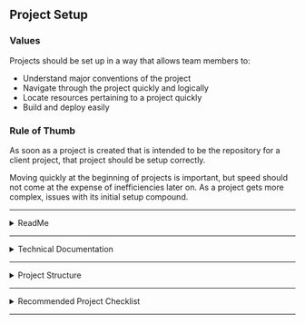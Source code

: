 ## Project Setup

### Values 
Projects should be set up in a way that allows team members to: 
- Understand major conventions of the project
- Navigate through the project quickly and logically
- Locate resources pertaining to a project quickly
- Build and deploy easily

### Rule of Thumb
	
As soon as a project is created that is intended to be the repository for a client project, that project should be setup correctly. 
	
Moving quickly at the beginning of projects is important, but speed should not come at the expense of inefficiencies later on. As a project gets more complex, issues with its initial setup compound.

---

<details><summary>ReadMe</summary><p>

### Location: 

ReadMe’s exist in a project’s repository

### Values

* A ReadMe: 
- Should be short. Long ReadMe’s are not read. 
* Should include: 
- Installation instructions
- Links to Technical Documentation
- Links to major project conventions
* May also include: 
- Links to pods used within the project
- Update the ReadMe with new changes

</p></details>

---

<details><summary>Technical Documentation</summary><p>


### Location
Depending on the project, Technical Documentation exists in Google Docs or in Confluence. 

### Values

- Technical Documentation: 
- Should be project specific 
- Generally includes: 
- API information
- Does Not Include: 
- Code examples (These should be documented inline, or linked to within the ReadMe)

---
### Examples
	TODO: Examples of super good tech docs

---

</p></details>

---

<details><summary>Project Structure</summary><p>


### Values
- Project Structure should have: 
- .gitignore
- A reasonable, organized Directory Structure
- Continuous Integration
- Swift Linting (or something of the like)
- Documentation via Jazzy

### Required Module
Fazu https://gitlab.fuzzhq.com/ios-tools/fazu-ci 

Fazu provides: 
- Continuous Integration
- Building and deployment from console
- Documentation via Jazzy
- Provisioning

### Recommended Module

Plato https://gitlab.fuzzhq.com/ios-labs/plato

Plato provides: 
- .gitignore 
- Directory Structure
- Swift Lint

</p></details>

---

<details><summary>Recommended Project Checklist</summary><p>

- [ ] **Create a new project**
	* Recommendation: Use Plato https://gitlab.fuzzhq.com/ios-labs/plato
	- [ ] .gitignore
	- [ ] Swift Lint
	- [ ] Directory Structure
	- [ ] Provisioning

- [ ] **Push to GitLab Repository**

- [ ] **Create or Update ReadMe**
	- [ ] Installation Instructions
	- [ ] Links to Technical Documentation
	- [ ] Links to major project conventions
	- [ ] Links to Pods 

- [ ] **Create Technical Documentation (via confluence or Google Docs)**
	- [ ] API Information

- [ ] **Integrate with Fazu**
Fazu https://gitlab.fuzzhq.com/ios-tools/fazu-ci 

</p></details>

---
